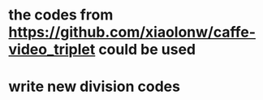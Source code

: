 # the codes from https://github.com/xiaolonw/caffe-video_triplet could be used

# write new division codes
